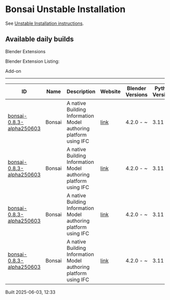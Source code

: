 # Bonsai Unstable Installation

See [Unstable Installation instructions](https://docs.bonsaibim.org/guides/development/installation.html#unstable-installation).

## Available daily builds

Blender Extensions


Blender Extension Listing:

Add-on

---

| ID | Name | Description | Website | Blender Versions | Python Versions | Platforms | Size |
| --- | --- | --- | --- | --- | --- | --- | --- |
| [bonsai-0.8.3-alpha250603](https://github.com/IfcOpenShell/IfcOpenShell/releases/download/bonsai-0.8.3-alpha2506031229/bonsai_py311-0.8.3-alpha250603-linux-x64.zip?repository=https://raw.githubusercontent.com/IfcOpenShell/bonsai_unstable_repo/main/index.json&blender_version_min=4.2.0&platforms=linux-x64&python_versions=3.11) | Bonsai | A native Building Information Model authoring platform using IFC | [link](https://bonsaibim.org/) | 4.2.0 - ~ | 3.11 | linux-x64 | 111.4MB |
| [bonsai-0.8.3-alpha250603](https://github.com/IfcOpenShell/IfcOpenShell/releases/download/bonsai-0.8.3-alpha2506031229/bonsai_py311-0.8.3-alpha250603-macos-arm64.zip?repository=https://raw.githubusercontent.com/IfcOpenShell/bonsai_unstable_repo/main/index.json&blender_version_min=4.2.0&platforms=macos-arm64&python_versions=3.11) | Bonsai | A native Building Information Model authoring platform using IFC | [link](https://bonsaibim.org/) | 4.2.0 - ~ | 3.11 | macos-arm64 | 104.7MB |
| [bonsai-0.8.3-alpha250603](https://github.com/IfcOpenShell/IfcOpenShell/releases/download/bonsai-0.8.3-alpha2506031229/bonsai_py311-0.8.3-alpha250603-macos-x64.zip?repository=https://raw.githubusercontent.com/IfcOpenShell/bonsai_unstable_repo/main/index.json&blender_version_min=4.2.0&platforms=macos-x64&python_versions=3.11) | Bonsai | A native Building Information Model authoring platform using IFC | [link](https://bonsaibim.org/) | 4.2.0 - ~ | 3.11 | macos-x64 | 103.2MB |
| [bonsai-0.8.3-alpha250603](https://github.com/IfcOpenShell/IfcOpenShell/releases/download/bonsai-0.8.3-alpha2506031229/bonsai_py311-0.8.3-alpha250603-windows-x64.zip?repository=https://raw.githubusercontent.com/IfcOpenShell/bonsai_unstable_repo/main/index.json&blender_version_min=4.2.0&platforms=windows-x64&python_versions=3.11) | Bonsai | A native Building Information Model authoring platform using IFC | [link](https://bonsaibim.org/) | 4.2.0 - ~ | 3.11 | windows-x64 | 85.0MB |

Built 2025-06-03, 12:33